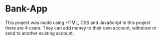 # Bank-App
This project was made using HTML, CSS and JavaScript
In this project there are 4 users. They can add money to their own account, withdraw or send to another existing account.

